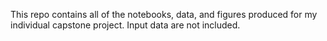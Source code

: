 This repo contains all of the notebooks, data, and figures produced for my individual capstone project. Input data are not included.